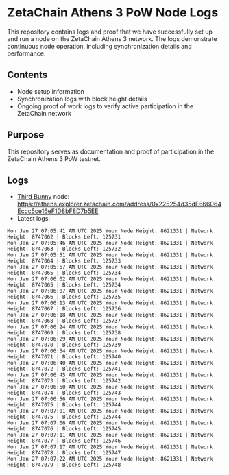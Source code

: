 # ZetaChain Athens 3 PoW Node Logs
This repository contains logs and proof that we have successfully set up and run a node on the ZetaChain Athens 3 network. The logs demonstrate continuous node operation, including synchronization details and performance.

## Contents
- Node setup information
- Synchronization logs with block height details
- Ongoing proof of work logs to verify active participation in the ZetaChain network

## Purpose
This repository serves as documentation and proof of participation in the ZetaChain Athens 3 PoW testnet.

## Logs

- [Third Bunny](https://thirdbunny.xyz/) node: https://athens.explorer.zetachain.com/address/0x225254d35dE666064Eccc5ce16eF1D8bF8D7b5EE
- Latest logs:
```
Mon Jan 27 07:05:41 AM UTC 2025 Your Node Height: 8621331 | Network Height: 8747062 | Blocks Left: 125731
Mon Jan 27 07:05:46 AM UTC 2025 Your Node Height: 8621331 | Network Height: 8747063 | Blocks Left: 125732
Mon Jan 27 07:05:51 AM UTC 2025 Your Node Height: 8621331 | Network Height: 8747064 | Blocks Left: 125733
Mon Jan 27 07:05:57 AM UTC 2025 Your Node Height: 8621331 | Network Height: 8747065 | Blocks Left: 125734
Mon Jan 27 07:06:02 AM UTC 2025 Your Node Height: 8621331 | Network Height: 8747065 | Blocks Left: 125734
Mon Jan 27 07:06:07 AM UTC 2025 Your Node Height: 8621331 | Network Height: 8747066 | Blocks Left: 125735
Mon Jan 27 07:06:13 AM UTC 2025 Your Node Height: 8621331 | Network Height: 8747067 | Blocks Left: 125736
Mon Jan 27 07:06:18 AM UTC 2025 Your Node Height: 8621331 | Network Height: 8747068 | Blocks Left: 125737
Mon Jan 27 07:06:24 AM UTC 2025 Your Node Height: 8621331 | Network Height: 8747069 | Blocks Left: 125738
Mon Jan 27 07:06:29 AM UTC 2025 Your Node Height: 8621331 | Network Height: 8747070 | Blocks Left: 125739
Mon Jan 27 07:06:34 AM UTC 2025 Your Node Height: 8621331 | Network Height: 8747071 | Blocks Left: 125740
Mon Jan 27 07:06:40 AM UTC 2025 Your Node Height: 8621331 | Network Height: 8747072 | Blocks Left: 125741
Mon Jan 27 07:06:45 AM UTC 2025 Your Node Height: 8621331 | Network Height: 8747073 | Blocks Left: 125742
Mon Jan 27 07:06:50 AM UTC 2025 Your Node Height: 8621331 | Network Height: 8747074 | Blocks Left: 125743
Mon Jan 27 07:06:56 AM UTC 2025 Your Node Height: 8621331 | Network Height: 8747075 | Blocks Left: 125744
Mon Jan 27 07:07:01 AM UTC 2025 Your Node Height: 8621331 | Network Height: 8747075 | Blocks Left: 125744
Mon Jan 27 07:07:06 AM UTC 2025 Your Node Height: 8621331 | Network Height: 8747076 | Blocks Left: 125745
Mon Jan 27 07:07:11 AM UTC 2025 Your Node Height: 8621331 | Network Height: 8747077 | Blocks Left: 125746
Mon Jan 27 07:07:17 AM UTC 2025 Your Node Height: 8621331 | Network Height: 8747078 | Blocks Left: 125747
Mon Jan 27 07:07:22 AM UTC 2025 Your Node Height: 8621331 | Network Height: 8747079 | Blocks Left: 125748
```

